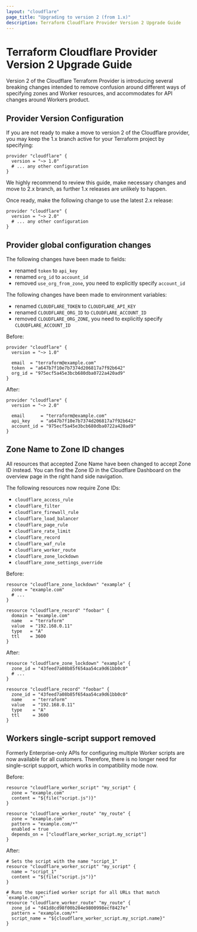 ```yaml
---
layout: "cloudflare"
page_title: "Upgrading to version 2 (from 1.x)"
description: Terraform Cloudflare Provider Version 2 Upgrade Guide
---
```


# Terraform Cloudflare Provider Version 2 Upgrade Guide

Version 2 of the Cloudflare Terraform Provider is introducing several breaking changes intended to remove confusion
around different ways of specifying zones and Worker resources, and accommodates for API changes around Workers product.

## Provider Version Configuration

If you are not ready to make a move to version 2 of the Cloudflare provider, you may keep the 1.x branch active for
your Terraform project by specifying:

```hcl
provider "cloudflare" {
  version = "~> 1.0"
  # ... any other configuration
}
```

We highly recommend to review this guide, make necessary changes and move to 2.x branch, as further 1.x releases are
unlikely to happen.

Once ready, make the following change to use the latest 2.x release:

```hcl
provider "cloudflare" {
  version = "~> 2.0"
  # ... any other configuration
}
```

## Provider global configuration changes

The following changes have been made to fields:

- renamed `token` to `api_key`
- renamed `org_id` to `account_id`
- removed `use_org_from_zone`, you need to explicitly specify `account_id`

The following changes have been made to environment variables:

- renamed `CLOUDFLARE_TOKEN` to `CLOUDFLARE_API_KEY`
- renamed `CLOUDFLARE_ORG_ID` to `CLOUDFLARE_ACCOUNT_ID`
- removed `CLOUDFLARE_ORG_ZONE`, you need to explicitly specify `CLOUDFLARE_ACCOUNT_ID`

Before:

```hcl
provider "cloudflare" {
  version = "~> 1.0"

  email  = "terraform@example.com"
  token  = "a647b7f10e7b7374d206817a7f92b642"
  org_id = "975ecf5a45e3bcb680dba0722a420ad9"
}
```

After:

```hcl
provider "cloudflare" {
  version = "~> 2.0"

  email      = "terraform@example.com"
  api_key    = "a647b7f10e7b7374d206817a7f92b642"
  account_id = "975ecf5a45e3bcb680dba0722a420ad9"
}
```

## Zone Name to Zone ID changes

All resources that accepted Zone Name have been changed to accept Zone ID instead. You can find the Zone ID in the Cloudflare Dashboard on the overview page in the right hand side navigation.

The following resources now require Zone IDs:

- `cloudflare_access_rule`
- `cloudflare_filter`
- `cloudflare_firewall_rule`
- `cloudflare_load_balancer`
- `cloudflare_page_rule`
- `cloudflare_rate_limit`
- `cloudflare_record`
- `cloudflare_waf_rule`
- `cloudflare_worker_route`
- `cloudflare_zone_lockdown`
- `cloudflare_zone_settings_override`

Before:

```hcl
resource "cloudflare_zone_lockdown" "example" {
  zone = "example.com"
  # ...
}

resource "cloudflare_record" "foobar" {
  domain = "example.com"
  name   = "terraform"
  value  = "192.168.0.11"
  type   = "A"
  ttl    = 3600
}
```

After:

```hcl
resource "cloudflare_zone_lockdown" "example" {
  zone_id = "43feed7a08b85f654aa54ca9d61bb0c0"
  # ...
}

resource "cloudflare_record" "foobar" {
  zone_id = "43feed7a08b85f654aa54ca9d61bb0c0"
  name    = "terraform"
  value   = "192.168.0.11"
  type    = "A"
  ttl     = 3600
}
```

## Workers single-script support removed

Formerly Enterprise-only APIs for configuring multiple Worker scripts are now available for all customers. Therefore,
there is no longer need for single-script support, which works in compatibility mode now.

Before:

```hcl
resource "cloudflare_worker_script" "my_script" {
  zone = "example.com"
  content = "${file("script.js")}"
}

resource "cloudflare_worker_route" "my_route" {
  zone = "example.com"
  pattern = "example.com/*"
  enabled = true
  depends_on = ["cloudflare_worker_script.my_script"]
}
```

After:

```hcl
# Sets the script with the name "script_1"
resource "cloudflare_worker_script" "my_script" {
  name = "script_1"
  content = "${file("script.js")}"
}

# Runs the specified worker script for all URLs that match `example.com/*`
resource "cloudflare_worker_route" "my_route" {
  zone_id = "d41d8cd98f00b204e9800998ecf8427e"
  pattern = "example.com/*"
  script_name = "${cloudflare_worker_script.my_script.name}"
}
```
